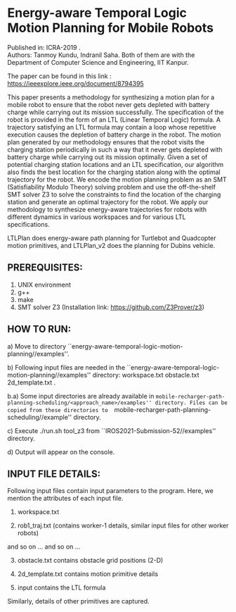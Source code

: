 # Energy-aware Temporal Logic Motion Planning for Mobile Robots

Published in: ICRA-2019 .  
Authors: Tanmoy Kundu, Indranil Saha. Both of them are with the Department of Computer Science and Engineering, IIT Kanpur.

The paper can be found in this link : https://ieeexplore.ieee.org/document/8794395

This paper presents a methodology for synthesizing a motion plan for a mobile robot to ensure that the robot
never gets depleted with battery charge while carrying out its
mission successfully. The specification of the robot is provided
in the form of an LTL (Linear Temporal Logic) formula. A
trajectory satisfying an LTL formula may contain a loop whose
repetitive execution causes the depletion of battery charge in the
robot. The motion plan generated by our methodology ensures
that the robot visits the charging station periodically in such
a way that it never gets depleted with battery charge while
carrying out its mission optimally. Given a set of potential
charging station locations and an LTL specification, our algorithm also finds the best location for the charging station
along with the optimal trajectory for the robot. We encode
the motion planning problem as an SMT (Satisfiability Modulo
Theory) solving problem and use the off-the-shelf SMT solver
Z3 to solve the constraints to find the location of the charging
station and generate an optimal trajectory for the robot. We
apply our methodology to synthesize energy-aware trajectories
for robots with different dynamics in various workspaces and
for various LTL specifications.

LTLPlan does energy-aware path planning for Turtlebot and Quadcopter motion primitives, and LTLPlan\_v2 does the planning for Dubins vehicle.

PREREQUISITES:
--------------
1. UNIX environment
2. g++
3. make
4. SMT solver Z3 (Installation link: https://github.com/Z3Prover/z3)

HOW TO RUN:
-----------
a) Move to directory  ``energy-aware-temporal-logic-motion-planning/<approach-name>/examples''.

b) Following input files are needed in the ``energy-aware-temporal-logic-motion-planning/<approach-name>/examples'' directory:
     workspace.txt  obstacle.txt  2d_template.txt .

b.a) Some input directories are already available in ``mobile-recharger-path-planning-scheduling/<approach_name>/examples'' directory. Files can be copied from these directories to  ``mobile-recharger-path-planning-scheduling/<approach-name>/example'' directory.  

c) Execute  ./run.sh tool\_z3  from ``IROS2021-Submission-52/<approach-name>/examples'' directory.

d) Output will appear on the console.

INPUT FILE DETAILS:
------------
Following input files contain input parameters to the program. Here, we mention the attributes of each input file.

1. workspace.txt
<max x coordinate>
<max y coordinate>
<no. of worker robots>
<original hyperloop length>
<max. recharge amount per unit time>
<no. of recharger robots>


2. rob1_traj.txt (contains worker-1 details, similar input files for other worker robots)
<full charge amount>
<no. of trajectory points>
<position of trajectory point 1>
<position of trajectory point 2> 
and so on ...
<charge cost for moving from point-1 to point-2>
<charge cost for moving from point-2 to point-3>
and so on ...


3. obstacle.txt contains obstacle grid positions (2-D)


4. 2d_template.txt contains motion primitive details
<primitive id>
<initial velocity>
<final velocity>
<displacement of [x, y] distance from current position>
<cost of applying this primitive>
<time required to apply this primitive>
<swath locations from the current location, while applied>

5. input contains the LTL formula 

Similarly, details of other primitives are captured.


